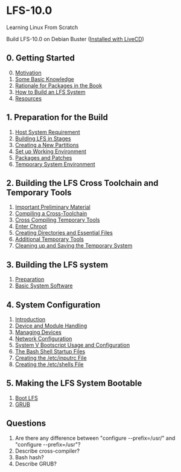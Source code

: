 # LFS-10.0

Learning Linux From Scratch

Build LFS-10.0 on Debian Buster ([Installed with
LiveCD](https://mirrors.tuna.tsinghua.edu.cn/debian-cd/10.6.0-live/amd64/iso-hybrid/debian-live-10.6.0-amd64-mate.iso))

## 0. Getting Started

0. [Motivation](./notes/00-motivation.md)
1. [Some Basic Knowledge](./notes/01-basic-knowledge.md)
2. [Rationale for Packages in the Book](./notes/02-package-rational.md)
3. [How to Build an LFS System](./notes/03-how-to-build-lfs.md)
4. [Resources](./notes/04-resources.md)

## 1. Preparation for the Build

1. [Host System Requirement](./notes/05-host-system-require.md)
2. [Building LFS in Stages](./notes/06-stages.md)
2. [Creating a New Partitions](./notes/07-partitions.md)
3. [Set up Working Environment](./notes/08-setup-work-env.md)
4. [Packages and Patches](./notes/09-packages.md)
5. [Temporary System Environment](./notes/10-tmp-sys-env.md)

## 2. Building the LFS Cross Toolchain and Temporary Tools

1. [Important Preliminary Material](./notes/11-preliminary.md)
2. [Compiling a Cross-Toolchain](./notes/12-cpil-cross-toolchain.md)
3. [Cross Compiling Temporary Tools](./notes/13-cross-cpil-tmp-tools.md)
4. [Enter Chroot](./notes/14-enter-chroot.md)
5. [Creating Directories and Essential Files](./notes/15-dirs-files.md)
6. [Additional Temporary Tools](./notes/16-addi-tools.md)
7. [Cleaning up and Saving the Temporary System](./notes/17-clean-save-temp-sys.md)

## 3. Building the LFS system

1. [Preparation](./notes/18-build-lfs-sys.md)
2. [Basic System Software](./notes/19-basic-soft.md)

## 4. System Configuration

1. [Introduction](./notes/20-intr-sys-boot.md)
2. [Device and Module Handling](./notes/21-device-module.md)
3. [Managing Devices](./notes/22-manage-device.md)
4. [Network Configuration](./notes/23-network-config.md)
5. [System V Bootscript Usage and Configuration](./notes/24-bootscript.md)
6. [The Bash Shell Startup Files](./notes/25-shell-startup.md)
7. [Creating the /etc/inputrc File](./notes/26-etc-inputrc.md)
8. [Creating the /etc/shells File](./notes/27-etc-shells.md)

## 5. Making the LFS System Bootable

1. [Boot LFS](./notes/28-boot-lfs.md)
2. [GRUB](./notes/29-grub.md)

## Questions

1. Are there any difference between "configure --prefix=/usr/" and "configure
   --prefix=/usr"?
2. Describe cross-compiler?
3. Bash hash?
4. Describe GRUB?
